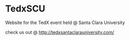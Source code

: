 # TedxSCU
Website for the TedX event held @ Santa Clara University

check us out @ http://tedxsantaclarauniversity.com/
